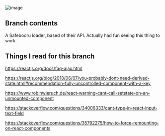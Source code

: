 ![image](https://i.imgur.com/CjKrwj3.png "Screenshot of this app :)")

## Branch contents
A Safebooru loader, based of their API. Actually had fun seeing this thing to work.


## Things I read for this branch
https://reactjs.org/docs/faq-ajax.html

https://reactjs.org/blog/2018/06/07/you-probably-dont-need-derived-state.html#recommendation-fully-uncontrolled-component-with-a-key

https://www.robinwieruch.de/react-warning-cant-call-setstate-on-an-unmounted-component

https://stackoverflow.com/questions/34006333/cant-type-in-react-input-text-field

https://stackoverflow.com/questions/35792275/how-to-force-remounting-on-react-components

